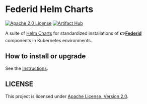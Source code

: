# Federid Helm Charts

[![Apache 2.0 License](https://img.shields.io/github/license/spiffe/helm-charts)](https://opensource.org/licenses/Apache-2.0)
[![Artifact Hub](https://img.shields.io/endpoint?url=https://artifacthub.io/badge/repository/federid)](https://artifacthub.io/packages/search?repo=federid)

A suite of [Helm Charts](https://helm.sh/docs) for standardized installations of  **👉[Federid](https://github.com/federid/federid)** components in Kubernetes environments.

## How to install or upgrade

See the [Instructions](https://artifacthub.io/packages/helm/federid/federid).

## LICENSE

This project is licensed under [Apache License, Version 2.0](LICENSE).

